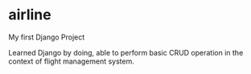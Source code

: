 # airline
My first Django Project

Learned Django by doing, able to perform basic CRUD operation in the context of flight management system.
